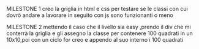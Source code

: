 MILESTONE 1
creo la griglia in html e css per testare se le classi con cui dovrò andare a lavorare in seguito con js sono funzionanti o meno


MILESTONE 2
mettendo il caso che il livello sia easy ,prendo il div che mi conterrà la griglia e gli assegno la classe per contenere 100 quadrati in un 10x10,poi con un ciclo for creo e appendo al suo interno i 100 quadrati